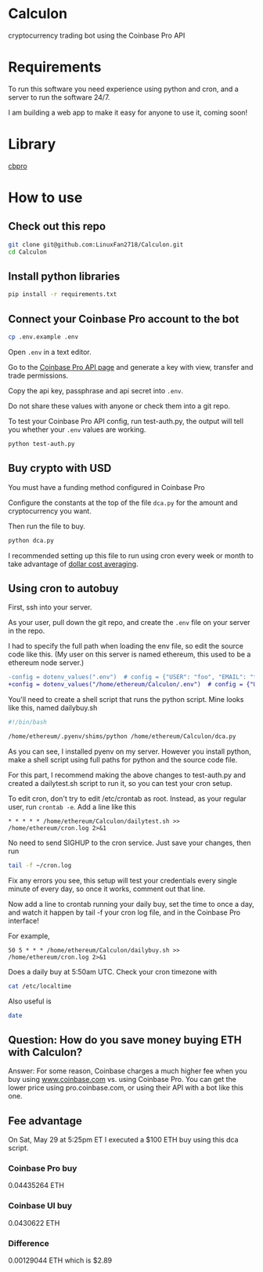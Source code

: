 # Calculon
cryptocurrency trading bot using the Coinbase Pro API

# Requirements

To run this software you need experience using python and cron, and
a server to run the software 24/7.

I am building a web app to make it easy for anyone to use it,
coming soon!

# Library

[cbpro](https://github.com/danpaquin/coinbasepro-python)

# How to use

## Check out this repo

```bash
git clone git@github.com:LinuxFan2718/Calculon.git
cd Calculon
```

## Install python libraries

```bash
pip install -r requirements.txt
```

## Connect your Coinbase Pro account to the bot

```bash
cp .env.example .env
```

Open `.env` in a text editor.

Go to the [Coinbase Pro API page](https://pro.coinbase.com/profile/api)
and generate a key with view, transfer and trade permissions.

Copy the api key, passphrase and api secret into `.env`.

Do not share these values with anyone or check them into a git repo.

To test your Coinbase Pro API config, run test-auth.py, the output will
tell you whether your `.env` values are working.

```bash
python test-auth.py
```

## Buy crypto with USD

You must have a funding method configured in Coinbase Pro

Configure the constants at the top of the file `dca.py` for
the amount and cryptocurrency you want.

Then run the file to buy.

```bash
python dca.py
```

I recommended setting up this file to run using cron every week
or month to take advantage of
[dollar cost averaging](https://www.investopedia.com/terms/d/dollarcostaveraging.asp).

## Using cron to autobuy

First, ssh into your server.

As your user, pull down the git repo, and create the `.env`
file on your server in the repo.

I had to specify the full path when loading the env file, so
edit the source code like this. (My user on this server is
named ethereum, this used to be a ethereum node server.)

```diff
-config = dotenv_values(".env")  # config = {"USER": "foo", "EMAIL": "foo@example.org"}
+config = dotenv_values("/home/ethereum/Calculon/.env")  # config = {"USER": "foo", "EMAIL": "foo@example.org"}
```

You'll need to create a shell script that runs the python
script. Mine looks like this, named dailybuy.sh

```bash
#!/bin/bash

/home/ethereum/.pyenv/shims/python /home/ethereum/Calculon/dca.py
```

As you can see, I installed pyenv on my server. However you install
python, make a shell script using full paths for python and the source
code file.

For this part, I recommend making the above changes to test-auth.py
and created a dailytest.sh script to run it, so you can test your cron
setup.

To edit cron, don't try to edit /etc/crontab as root. Instead, as your
regular user, run `crontab -e`. Add a line like this

```
* * * * * /home/ethereum/Calculon/dailytest.sh >> /home/ethereum/cron.log 2>&1
```

No need to send SIGHUP to the cron service. Just save your changes,
then run

```bash
tail -f ~/cron.log
```

Fix any errors you see, this setup will test your credentials every single
minute of every day, so once it works, comment out that line.

Now add a line to crontab running your daily buy, set the time to once a day,
and watch it happen by tail -f your cron log file, and in the Coinbase Pro
interface!

For example,

```
50 5 * * * /home/ethereum/Calculon/dailybuy.sh >> /home/ethereum/cron.log 2>&1
```

Does a daily buy at 5:50am UTC. Check your cron timezone with

```bash
cat /etc/localtime
```

Also useful is

```bash
date
```

## Question: How do you save money buying ETH with Calculon?

Answer: For some reason, Coinbase charges a much higher fee when
you buy using www.coinbase.com vs. using Coinbase Pro. You can
get the lower price using pro.coinbase.com, or using their API
with a bot like this one.

## Fee advantage

On Sat, May 29 at 5:25pm ET I executed a $100 ETH buy using this
dca script. 

### Coinbase Pro buy

0.04435264 ETH

### Coinbase UI buy

0.0430622 ETH

### Difference

0.00129044 ETH which is $2.89
